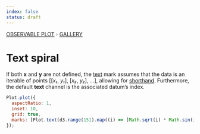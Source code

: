 ```yaml
---
index: false
status: draft
---
```


<div style="color: grey; font: 13px/25.5px var(--sans-serif); text-transform: uppercase;"><h1 style="display: none;">Plot: Text spiral</h1><a href="/plot">Observable Plot</a> › <a href="/@observablehq/plot-gallery">Gallery</a></div>

# Text spiral

If both **x** and **y** are not defined, the [text](https://observablehq.com/plot/marks/text) mark assumes that the data is an iterable of points [[*x₁*, *y₁*], [*x₂*, *y₂*], …], allowing for [shorthand](https://observablehq.com/plot/features/shorthand). Furthermore, the default **text** channel is the associated datum’s index.

```js echo
Plot.plot({
  aspectRatio: 1,
  inset: 10,
  grid: true,
  marks: [Plot.text(d3.range(151).map((i) => [Math.sqrt(i) * Math.sin(i / 10), Math.sqrt(i) * Math.cos(i / 10)]))]
});
```
